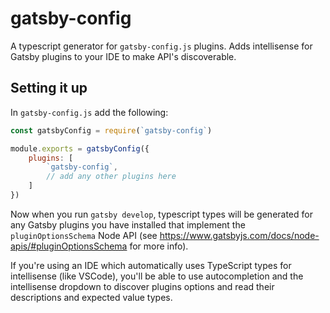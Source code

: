 # gatsby-config
 A typescript generator for `gatsby-config.js` plugins. Adds intellisense for Gatsby plugins to your IDE to make API's discoverable.

## Setting it up

In `gatsby-config.js` add the following:

```js
const gatsbyConfig = require(`gatsby-config`)

module.exports = gatsbyConfig({
    plugins: [
        `gatsby-config`,
        // add any other plugins here
    ]
})
```

Now when you run `gatsby develop`, typescript types will be generated for any Gatsby plugins you have installed that implement the `pluginOptionsSchema` Node API (see https://www.gatsbyjs.com/docs/node-apis/#pluginOptionsSchema for more info).

If you're using an IDE which automatically uses TypeScript types for intellisense (like VSCode), you'll be able to use autocompletion and the intellisense dropdown to discover plugins options and read their descriptions and expected value types.

